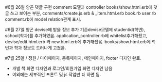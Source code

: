 #6월 26일 양곤 댓글 구현
comment 모델과 controller books/show.html.erb에 댓글 쓰고 보이는 부분, comments/create.js.erb & _item.html.erb
book.rb user.rb comment.rb에 model relation관계 표시.

#6월 27일 양곤 devise에 받을 정보 추가
기존devise모델에 studentid(학번), school(학과)를 추가하였음. application_controller.rb에 whitelist추가해줬고, devise/edit.html.erb 와 new.html.erb에 추가해줬음. books/show.html.erb에 학번과 학과 정보도 드러나게 고쳤음.

#7월 25일 / 정원 / 마이페이지, 등록페이지, 메인페이지, footer 디자인 완료.
- 개별 책 화면 디자인과 로그인/회원가입 화면 디자인 남음
- 이외에는 세부적인 프론트 및 js 작업만 더 하면 됨. 

